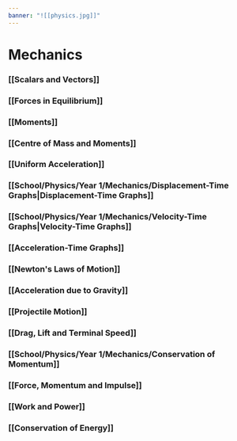 ```yaml
---
banner: "![[physics.jpg]]"
---
```

# Mechanics

### [[Scalars and Vectors]]

### [[Forces in Equilibrium]]

### [[Moments]]

### [[Centre of Mass and Moments]]

### [[Uniform Acceleration]]

### [[School/Physics/Year 1/Mechanics/Displacement-Time Graphs|Displacement-Time Graphs]]

### [[School/Physics/Year 1/Mechanics/Velocity-Time Graphs|Velocity-Time Graphs]]

### [[Acceleration-Time Graphs]]

### [[Newton's Laws of Motion]]

### [[Acceleration due to Gravity]]

### [[Projectile Motion]]

### [[Drag, Lift and Terminal Speed]]

### [[School/Physics/Year 1/Mechanics/Conservation of Momentum]]

### [[Force, Momentum and Impulse]]

### [[Work and Power]]

### [[Conservation of Energy]]
